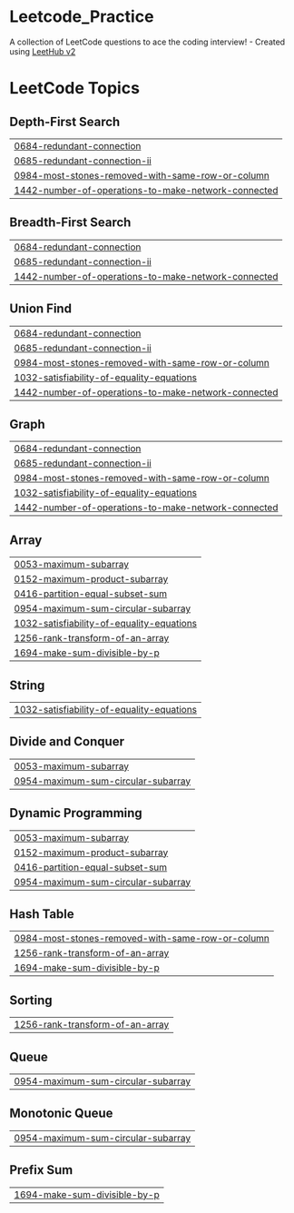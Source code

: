 # Leetcode_Practice
A collection of LeetCode questions to ace the coding interview! - Created using [LeetHub v2](https://github.com/arunbhardwaj/LeetHub-2.0)

<!---LeetCode Topics Start-->
# LeetCode Topics
## Depth-First Search
|  |
| ------- |
| [0684-redundant-connection](https://github.com/shivamp-24/Leetcode_Practice/tree/master/0684-redundant-connection) |
| [0685-redundant-connection-ii](https://github.com/shivamp-24/Leetcode_Practice/tree/master/0685-redundant-connection-ii) |
| [0984-most-stones-removed-with-same-row-or-column](https://github.com/shivamp-24/Leetcode_Practice/tree/master/0984-most-stones-removed-with-same-row-or-column) |
| [1442-number-of-operations-to-make-network-connected](https://github.com/shivamp-24/Leetcode_Practice/tree/master/1442-number-of-operations-to-make-network-connected) |
## Breadth-First Search
|  |
| ------- |
| [0684-redundant-connection](https://github.com/shivamp-24/Leetcode_Practice/tree/master/0684-redundant-connection) |
| [0685-redundant-connection-ii](https://github.com/shivamp-24/Leetcode_Practice/tree/master/0685-redundant-connection-ii) |
| [1442-number-of-operations-to-make-network-connected](https://github.com/shivamp-24/Leetcode_Practice/tree/master/1442-number-of-operations-to-make-network-connected) |
## Union Find
|  |
| ------- |
| [0684-redundant-connection](https://github.com/shivamp-24/Leetcode_Practice/tree/master/0684-redundant-connection) |
| [0685-redundant-connection-ii](https://github.com/shivamp-24/Leetcode_Practice/tree/master/0685-redundant-connection-ii) |
| [0984-most-stones-removed-with-same-row-or-column](https://github.com/shivamp-24/Leetcode_Practice/tree/master/0984-most-stones-removed-with-same-row-or-column) |
| [1032-satisfiability-of-equality-equations](https://github.com/shivamp-24/Leetcode_Practice/tree/master/1032-satisfiability-of-equality-equations) |
| [1442-number-of-operations-to-make-network-connected](https://github.com/shivamp-24/Leetcode_Practice/tree/master/1442-number-of-operations-to-make-network-connected) |
## Graph
|  |
| ------- |
| [0684-redundant-connection](https://github.com/shivamp-24/Leetcode_Practice/tree/master/0684-redundant-connection) |
| [0685-redundant-connection-ii](https://github.com/shivamp-24/Leetcode_Practice/tree/master/0685-redundant-connection-ii) |
| [0984-most-stones-removed-with-same-row-or-column](https://github.com/shivamp-24/Leetcode_Practice/tree/master/0984-most-stones-removed-with-same-row-or-column) |
| [1032-satisfiability-of-equality-equations](https://github.com/shivamp-24/Leetcode_Practice/tree/master/1032-satisfiability-of-equality-equations) |
| [1442-number-of-operations-to-make-network-connected](https://github.com/shivamp-24/Leetcode_Practice/tree/master/1442-number-of-operations-to-make-network-connected) |
## Array
|  |
| ------- |
| [0053-maximum-subarray](https://github.com/shivamp-24/Leetcode_Practice/tree/master/0053-maximum-subarray) |
| [0152-maximum-product-subarray](https://github.com/shivamp-24/Leetcode_Practice/tree/master/0152-maximum-product-subarray) |
| [0416-partition-equal-subset-sum](https://github.com/shivamp-24/Leetcode_Practice/tree/master/0416-partition-equal-subset-sum) |
| [0954-maximum-sum-circular-subarray](https://github.com/shivamp-24/Leetcode_Practice/tree/master/0954-maximum-sum-circular-subarray) |
| [1032-satisfiability-of-equality-equations](https://github.com/shivamp-24/Leetcode_Practice/tree/master/1032-satisfiability-of-equality-equations) |
| [1256-rank-transform-of-an-array](https://github.com/shivamp-24/Leetcode_Practice/tree/master/1256-rank-transform-of-an-array) |
| [1694-make-sum-divisible-by-p](https://github.com/shivamp-24/Leetcode_Practice/tree/master/1694-make-sum-divisible-by-p) |
## String
|  |
| ------- |
| [1032-satisfiability-of-equality-equations](https://github.com/shivamp-24/Leetcode_Practice/tree/master/1032-satisfiability-of-equality-equations) |
## Divide and Conquer
|  |
| ------- |
| [0053-maximum-subarray](https://github.com/shivamp-24/Leetcode_Practice/tree/master/0053-maximum-subarray) |
| [0954-maximum-sum-circular-subarray](https://github.com/shivamp-24/Leetcode_Practice/tree/master/0954-maximum-sum-circular-subarray) |
## Dynamic Programming
|  |
| ------- |
| [0053-maximum-subarray](https://github.com/shivamp-24/Leetcode_Practice/tree/master/0053-maximum-subarray) |
| [0152-maximum-product-subarray](https://github.com/shivamp-24/Leetcode_Practice/tree/master/0152-maximum-product-subarray) |
| [0416-partition-equal-subset-sum](https://github.com/shivamp-24/Leetcode_Practice/tree/master/0416-partition-equal-subset-sum) |
| [0954-maximum-sum-circular-subarray](https://github.com/shivamp-24/Leetcode_Practice/tree/master/0954-maximum-sum-circular-subarray) |
## Hash Table
|  |
| ------- |
| [0984-most-stones-removed-with-same-row-or-column](https://github.com/shivamp-24/Leetcode_Practice/tree/master/0984-most-stones-removed-with-same-row-or-column) |
| [1256-rank-transform-of-an-array](https://github.com/shivamp-24/Leetcode_Practice/tree/master/1256-rank-transform-of-an-array) |
| [1694-make-sum-divisible-by-p](https://github.com/shivamp-24/Leetcode_Practice/tree/master/1694-make-sum-divisible-by-p) |
## Sorting
|  |
| ------- |
| [1256-rank-transform-of-an-array](https://github.com/shivamp-24/Leetcode_Practice/tree/master/1256-rank-transform-of-an-array) |
## Queue
|  |
| ------- |
| [0954-maximum-sum-circular-subarray](https://github.com/shivamp-24/Leetcode_Practice/tree/master/0954-maximum-sum-circular-subarray) |
## Monotonic Queue
|  |
| ------- |
| [0954-maximum-sum-circular-subarray](https://github.com/shivamp-24/Leetcode_Practice/tree/master/0954-maximum-sum-circular-subarray) |
## Prefix Sum
|  |
| ------- |
| [1694-make-sum-divisible-by-p](https://github.com/shivamp-24/Leetcode_Practice/tree/master/1694-make-sum-divisible-by-p) |
<!---LeetCode Topics End-->